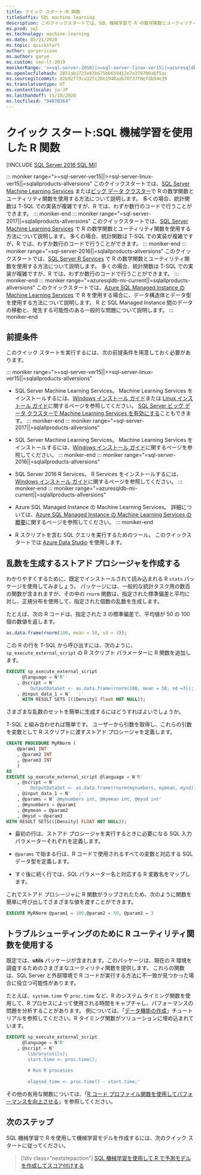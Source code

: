 ```yaml
---
title: クイック スタート:R 関数
titleSuffix: SQL machine learning
description: このクイックスタートでは、SQL 機械学習で R の数学関数とユーティリティ関数を使用する方法について説明します。
ms.prod: sql
ms.technology: machine-learning
ms.date: 05/21/2020
ms.topic: quickstart
author: garyericson
ms.author: garye
ms.custom: seo-lt-2019
monikerRange: '>=sql-server-2016||>=sql-server-linux-ver15||=azuresqldb-mi-current||=sqlallproducts-allversions'
ms.openlocfilehash: 2851ab1723e83b675b6659412e7e279700a6f5ac
ms.sourcegitcommit: 82b92f73ca32fc28e1948aab70f37f0efdb54e39
ms.translationtype: HT
ms.contentlocale: ja-JP
ms.lasthandoff: 11/18/2020
ms.locfileid: "94870364"
---
```

# <a name="quickstart-r-functions-with-sql-machine-learning"></a>クイック スタート:SQL 機械学習を使用した R 関数
[!INCLUDE [SQL Server 2016 SQL MI](../../includes/applies-to-version/sqlserver2016-asdbmi.md)]

::: moniker range=">=sql-server-ver15||>=sql-server-linux-ver15||=sqlallproducts-allversions"
このクイックスタートでは、[SQL Server Machine Learning Services](../sql-server-machine-learning-services.md) または[ビッグ データ クラスター](../../big-data-cluster/machine-learning-services.md)で R の数学関数とユーティリティ関数を使用する方法について説明します。 多くの場合、統計関数は T-SQL での実装が複雑ですが、R では、わずか数行のコードで行うことができます。
::: moniker-end
::: moniker range="=sql-server-2017||=sqlallproducts-allversions"
このクイックスタートでは、[SQL Server Machine Learning Services](../sql-server-machine-learning-services.md) で R の数学関数とユーティリティ関数を使用する方法について説明します。 多くの場合、統計関数は T-SQL での実装が複雑ですが、R では、わずか数行のコードで行うことができます。
::: moniker-end
::: moniker range="=sql-server-2016||=sqlallproducts-allversions"
このクイックスタートでは、[SQL Server R Services](../r/sql-server-r-services.md) で R の数学関数とユーティリティ関数を使用する方法について説明します。 多くの場合、統計関数は T-SQL での実装が複雑ですが、R では、わずか数行のコードで行うことができます。
::: moniker-end
::: moniker range="=azuresqldb-mi-current||=sqlallproducts-allversions"
このクイックスタートでは、[Azure SQL Managed Instance の Machine Learning Services](/azure/azure-sql/managed-instance/machine-learning-services-overview) で R を使用する場合に、データ構造体とデータ型を使用する方法について説明します。 R と SQL Managed Instance 間のデータの移動と、発生する可能性のある一般的な問題について説明します。
::: moniker-end

## <a name="prerequisites"></a>前提条件

このクイック スタートを実行するには、次の前提条件を用意しておく必要があります。

::: moniker range=">=sql-server-ver15||>=sql-server-linux-ver15||=sqlallproducts-allversions"
- SQL Server Machine Learning Services。 Machine Learning Services をインストールするには、[Windows インストール ガイド](../install/sql-machine-learning-services-windows-install.md)または [Linux インストール ガイド](../../linux/sql-server-linux-setup-machine-learning.md?toc=%2Fsql%2Fmachine-learning%2Ftoc.json)に関するページを参照してください。 [SQL Server ビッグ データ クラスターで Machine Learning Services を有効にする](../../big-data-cluster/machine-learning-services.md)こともできます。
::: moniker-end
::: moniker range="=sql-server-2017||=sqlallproducts-allversions"
- SQL Server Machine Learning Services。 Machine Learning Services をインストールするには、[Windows インストール ガイド](../install/sql-machine-learning-services-windows-install.md)に関するページを参照してください。 
::: moniker-end
::: moniker range="=sql-server-2016||=sqlallproducts-allversions"
- SQL Server 2016 R Services。 R Services をインストールするには、[Windows インストール ガイド](../install/sql-r-services-windows-install.md)に関するページを参照してください。
::: moniker-end
::: moniker range="=azuresqldb-mi-current||=sqlallproducts-allversions"
- Azure SQL Managed Instance の Machine Learning Services。 詳細については、[Azure SQL Managed Instance の Machine Learning Services の概要](/azure/azure-sql/managed-instance/machine-learning-services-overview)に関するページを参照してください。
::: moniker-end

- R スクリプトを含む SQL クエリを実行するためのツール。 このクイックスタートでは [Azure Data Studio](../../azure-data-studio/what-is.md) を使用します。

## <a name="create-a-stored-procedure-to-generate-random-numbers"></a>乱数を生成するストアド プロシージャを作成する

わかりやすくするために、既定でインストールされて読み込まれる R `stats` パッケージを使用してみましょう。 パッケージには、一般的な統計タスク用の数百の関数が含まれますが、その中の `rnorm` 関数は、指定された標準偏差と平均に対し、正規分布を使用して、指定された個数の乱数を生成します。

たとえば、次の R コードは、指定された 3 の標準偏差で、平均値が 50 の 100 個の数値を返します。

```R
as.data.frame(rnorm(100, mean = 50, sd = 3));
```

この R の行を T-SQL から呼び出すには、次のように、`sp_execute_external_script` の R スクリプト パラメーターに R 関数を追加します。

```sql
EXECUTE sp_execute_external_script
      @language = N'R'
    , @script = N'
         OutputDataSet <- as.data.frame(rnorm(100, mean = 50, sd =3));'
    , @input_data_1 = N'   ;'
      WITH RESULT SETS (([Density] float NOT NULL));
```

さまざまな乱数のセットを簡単に生成するにはどうすればよいでしょうか。

T-SQL と組み合わせれば簡単です。 ユーザーから引数を取得し、これらの引数を変数として R スクリプトに渡すストアド プロシージャを定義します。

```sql
CREATE PROCEDURE MyRNorm (
    @param1 INT
    , @param2 INT
    , @param3 INT
    )
AS
EXECUTE sp_execute_external_script @language = N'R'
    , @script = N'
         OutputDataSet <- as.data.frame(rnorm(mynumbers, mymean, mysd));'
    , @input_data_1 = N'   ;'
    , @params = N' @mynumbers int, @mymean int, @mysd int'
    , @mynumbers = @param1
    , @mymean = @param2
    , @mysd = @param3
WITH RESULT SETS(([Density] FLOAT NOT NULL));
```

- 最初の行は、ストアド プロシージャを実行するときに必要になる SQL 入力パラメーターそれぞれを定義します。

- `@params` で始まる行は、R コードで使用されるすべての変数と対応する SQL データ型を定義します。

- すぐ後に続く行では、SQL パラメーター名と対応する R 変数名をマップします。

これでストアド プロシージャに R 関数がラップされたため、次のように関数を簡単に呼び出してさまざまな値を渡すことができます。

```sql
EXECUTE MyRNorm @param1 = 100,@param2 = 50, @param3 = 3
```

## <a name="use-r-utility-functions-for-troubleshooting"></a>トラブルシューティングのために R ユーティリティ関数を使用する

既定では、**utils** パッケージが含まれます。このパッケージは、現在の R 環境を調査するためのさまざまなユーティリティ関数を提供します。 これらの関数は、SQL Server と外部環境で R コードが実行する方法に不一致が見つかった場合に役立つ可能性があります。

たとえば、`system.time` や `proc.time` など、R のシステム タイミング関数を使用して、R プロセスによって使用される時間をキャプチャし、パフォーマンスの問題を分析することがあります。 例については、「[データ機能の作成](../tutorials/walkthrough-create-data-features.md)」チュートリアルを参照してください。R タイミング関数がソリューションに埋め込まれています。

```sql
EXECUTE sp_execute_external_script
      @language = N'R'
    , @script = N'
        library(utils);
        start.time <- proc.time();
        
        # Run R processes
        
        elapsed_time <- proc.time() - start.time;'
```

その他の有用な関数については、「[R コード プロファイル関数を使用してパフォーマンスを向上させる](../r/using-r-code-profiling-functions.md)」を参照してください。

## <a name="next-steps"></a>次のステップ

SQL 機械学習で R を使用して機械学習モデルを作成するには、次のクイック スタートに従ってください。

> [!div class="nextstepaction"]
> [SQL 機械学習を使用して R で予測モデルを作成してスコア付けする](quickstart-r-train-score-model.md)
